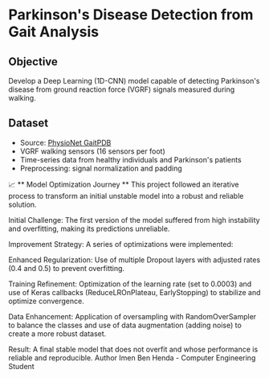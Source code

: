 # Parkinson's Disease Detection from Gait Analysis

## Objective
Develop a Deep Learning (1D-CNN) model capable of detecting Parkinson's disease from ground reaction force (VGRF) signals measured during walking.

## Dataset
- Source: [PhysioNet GaitPDB](https://physionet.org/content/gaitpdb/1.0.0/)
- VGRF walking sensors (16 sensors per foot)
- Time-series data from healthy individuals and Parkinson's patients
- Preprocessing: signal normalization and padding

📈 ** Model Optimization Journey ** 
This project followed an iterative process to transform an initial unstable model into a robust and reliable solution.

Initial Challenge: The first version of the model suffered from high instability and overfitting, making its predictions unreliable.

Improvement Strategy: A series of optimizations were implemented:

Enhanced Regularization: Use of multiple Dropout layers with adjusted rates (0.4 and 0.5) to prevent overfitting.

Training Refinement: Optimization of the learning rate (set to 0.0003) and use of Keras callbacks (ReduceLROnPlateau, EarlyStopping) to stabilize and optimize convergence.

Data Enhancement: Application of oversampling with RandomOverSampler to balance the classes and use of data augmentation (adding noise) to create a more robust dataset.

Result: A final stable model that does not overfit and whose performance is reliable and reproducible.
Author
Imen Ben Henda - Computer Engineering Student
